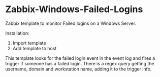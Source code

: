 # Zabbix-Windows-Failed-Logins

Zabbix template to monitor Failed logins on a Windows Server.

Installation:
1. Import template
2. Add template to host

This template looks for the failed login event in the event log and fires a trigger if someone has a failed login.
There is a regex query getting the username, domain and workstation name, adding it to the trigger info.
